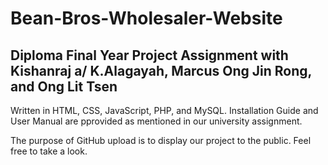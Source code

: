 # Bean-Bros-Wholesaler-Website
## Diploma Final Year Project Assignment with Kishanraj a/ K.Alagayah, Marcus Ong Jin Rong, and Ong Lit Tsen

Written in HTML, CSS, JavaScript, PHP, and MySQL. 
Installation Guide and User Manual are pprovided as mentioned in our university assignment.

The purpose of GitHub upload is to display our project to the public.
Feel free to take a look. 

